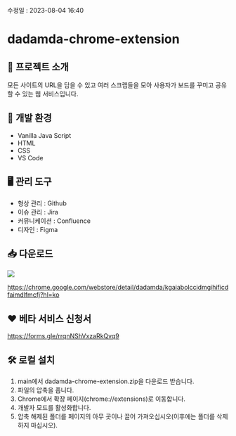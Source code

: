 수정일 : 2023-08-04 16:40

# dadamda-chrome-extension

## 📰 프로젝트 소개
모든 사이트의 URL을 담을 수 있고 여러 스크랩들을 모아 사용자가 보드를 꾸미고 공유할 수 있는 웹 서비스입니다.

## 🐳 개발 환경
- Vanilla Java Script
- HTML
- CSS
- VS Code

## 🖥️ 관리 도구
- 형상 관리 : Github
- 이슈 관리 : Jira
- 커뮤니케이션 : Confluence
- 디자인 : Figma

## 📥 다운로드
<img src="https://github.com/SWM-team-forever/dadamda-chrome-extension/assets/75533232/bb923d90-dd7b-4925-a7f1-8c76b8c7f0ab">

https://chrome.google.com/webstore/detail/dadamda/kgaiabolccidmgihificdfaimdlfmcfj?hl=ko

## ❤️ 베타 서비스 신청서
https://forms.gle/rrqnNShVxzaRkQvq9

## 🛠️ 로컬 설치
1. main에서 dadamda-chrome-extension.zip을 다운로드 받습니다.
2. 파일의 압축을 풉니다.
3. Chrome에서 확장 페이지(chrome://extensions)로 이동합니다.
4. 개발자 모드를 활성화합니다.
5. 압축 해제된 폴더를 페이지의 아무 곳이나 끌어 가져오십시오(이후에는 폴더를 삭제하지 마십시오).

